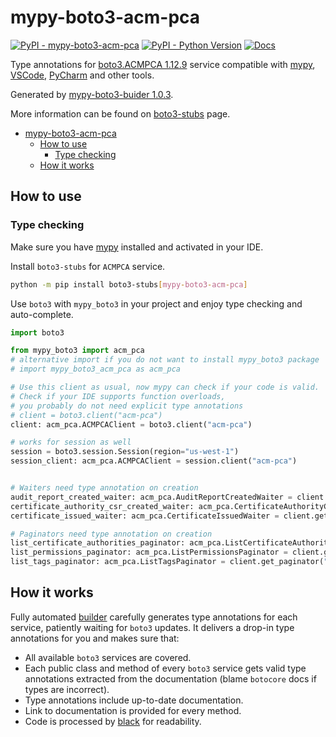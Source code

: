 # mypy-boto3-acm-pca

[![PyPI - mypy-boto3-acm-pca](https://img.shields.io/pypi/v/mypy-boto3-acm-pca.svg?color=blue)](https://pypi.org/project/mypy-boto3-acm-pca)
[![PyPI - Python Version](https://img.shields.io/pypi/pyversions/mypy-boto3-acm-pca.svg?color=blue)](https://pypi.org/project/mypy-boto3-acm-pca)
[![Docs](https://img.shields.io/readthedocs/mypy-boto3-builder.svg?color=blue)](https://mypy-boto3-builder.readthedocs.io/)

Type annotations for
[boto3.ACMPCA 1.12.9](https://boto3.amazonaws.com/v1/documentation/api/1.12.9/reference/services/acm-pca.html#ACMPCA) service
compatible with [mypy](https://github.com/python/mypy), [VSCode](https://code.visualstudio.com/),
[PyCharm](https://www.jetbrains.com/pycharm/) and other tools.

Generated by [mypy-boto3-buider 1.0.3](https://github.com/vemel/mypy_boto3_builder).

More information can be found on [boto3-stubs](https://pypi.org/project/boto3-stubs/) page.

- [mypy-boto3-acm-pca](#mypy-boto3-acm-pca)
  - [How to use](#how-to-use)
    - [Type checking](#type-checking)
  - [How it works](#how-it-works)

## How to use

### Type checking

Make sure you have [mypy](https://github.com/python/mypy) installed and activated in your IDE.

Install `boto3-stubs` for `ACMPCA` service.

```bash
python -m pip install boto3-stubs[mypy-boto3-acm-pca]
```

Use `boto3` with `mypy_boto3` in your project and enjoy type checking and auto-complete.

```python
import boto3

from mypy_boto3 import acm_pca
# alternative import if you do not want to install mypy_boto3 package
# import mypy_boto3_acm_pca as acm_pca

# Use this client as usual, now mypy can check if your code is valid.
# Check if your IDE supports function overloads,
# you probably do not need explicit type annotations
# client = boto3.client("acm-pca")
client: acm_pca.ACMPCAClient = boto3.client("acm-pca")

# works for session as well
session = boto3.session.Session(region="us-west-1")
session_client: acm_pca.ACMPCAClient = session.client("acm-pca")


# Waiters need type annotation on creation
audit_report_created_waiter: acm_pca.AuditReportCreatedWaiter = client.get_waiter("audit_report_created")
certificate_authority_csr_created_waiter: acm_pca.CertificateAuthorityCSRCreatedWaiter = client.get_waiter("certificate_authority_csr_created")
certificate_issued_waiter: acm_pca.CertificateIssuedWaiter = client.get_waiter("certificate_issued")

# Paginators need type annotation on creation
list_certificate_authorities_paginator: acm_pca.ListCertificateAuthoritiesPaginator = client.get_paginator("list_certificate_authorities")
list_permissions_paginator: acm_pca.ListPermissionsPaginator = client.get_paginator("list_permissions")
list_tags_paginator: acm_pca.ListTagsPaginator = client.get_paginator("list_tags")
```

## How it works

Fully automated [builder](https://github.com/vemel/mypy_boto3_builder) carefully generates
type annotations for each service, patiently waiting for `boto3` updates. It delivers
a drop-in type annotations for you and makes sure that:

- All available `boto3` services are covered.
- Each public class and method of every `boto3` service gets valid type annotations
  extracted from the documentation (blame `botocore` docs if types are incorrect).
- Type annotations include up-to-date documentation.
- Link to documentation is provided for every method.
- Code is processed by [black](https://github.com/psf/black) for readability.